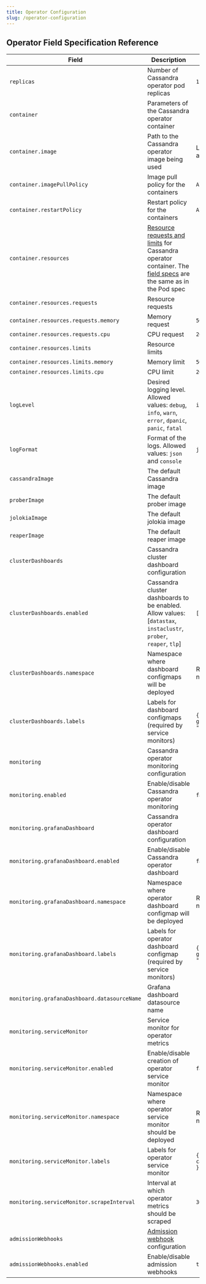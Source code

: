 ```yaml
---
title: Operator Configuration
slug: /operator-configuration
---
```


## Operator Field Specification Reference

| Field                                        | Description                                                                                                                                                                                                                                                                                                                                                    | Default                            |
|----------------------------------------------|----------------------------------------------------------------------------------------------------------------------------------------------------------------------------------------------------------------------------------------------------------------------------------------------------------------------------------------------------------------|------------------------------------|
| `replicas`                                   | Number of Cassandra operator pod replicas                                                                                                                                                                                                                                                                                                                      | `1`                                |
| `container`                                  | Parameters of the Cassandra operator container                                                                                                                                                                                                                                                                                                                 |                                    |
| `container.image`                            | Path to the Cassandra operator image being used                                                                                                                                                                                                                                                                                                                | Latest version available           |
| `container.imagePullPolicy`                  | Image pull policy for the containers                                                                                                                                                                                                                                                                                                                           | `Always`                           |
| `container.restartPolicy`                    | Restart policy for the containers                                                                                                                                                                                                                                                                                                                              | `Always`                           |
| `container.resources`                        | [Resource requests and limits](https://kubernetes.io/docs/concepts/configuration/manage-compute-resources-container/#resource-requests-and-limits-of-pod-and-container) for Cassandra operator container. The [field specs](https://kubernetes.io/docs/reference/generated/kubernetes-api/v1.13/#resourcerequirements-v1-core) are the same as in the Pod spec |                                    |
| `container.resources.requests`               | Resource requests                                                                                                                                                                                                                                                                                                                                              |                                    |
| `container.resources.requests.memory`        | Memory request                                                                                                                                                                                                                                                                                                                                                 | `500m`                             |
| `container.resources.requests.cpu`           | CPU request                                                                                                                                                                                                                                                                                                                                                    | `200Mi`                            |
| `container.resources.limits`                 | Resource limits                                                                                                                                                                                                                                                                                                                                                |                                    |
| `container.resources.limits.memory`          | Memory limit                                                                                                                                                                                                                                                                                                                                                   | `500m`                             |
| `container.resources.limits.cpu`             | CPU limit                                                                                                                                                                                                                                                                                                                                                      | `200Mi`                            |
| `logLevel`                                   | Desired logging level. Allowed values: `debug`, `info`, `warn`, `error`, `dpanic`, `panic`, `fatal`                                                                                                                                                                                                                                                            | `info`                             |
| `logFormat`                                  | Format of the logs. Allowed values: `json` and `console`                                                                                                                                                                                                                                                                                                       | `json`                             | 
| `cassandraImage`                             | The default Cassandra image                                                                                                                                                                                                                                                                                                                                    |                                    | 
| `proberImage`                                | The default prober image                                                                                                                                                                                                                                                                                                                                       |                                    | 
| `jolokiaImage`                               | The default jolokia image                                                                                                                                                                                                                                                                                                                                      |                                    | 
| `reaperImage`                                | The default reaper image                                                                                                                                                                                                                                                                                                                                       |                                    |
| `clusterDashboards`                          | Cassandra cluster dashboard configuration                                                                                                                                                                                                                                                                                                                      |                                    |
| `clusterDashboards.enabled`                  | Cassandra cluster dashboards to be enabled. Allow values: [`datastax`, `instaclustr`, `prober`, `reaper`, `tlp`]                                                                                                                                                                                                                                               | `[]`                               |
| `clusterDashboards.namespace`                | Namespace where dashboard configmaps will be deployed                                                                                                                                                                                                                                                                                                          | Release namespace                  |
| `clusterDashboards.labels`                   | Labels for dashboard configmaps (required by service monitors)                                                                                                                                                                                                                                                                                                 | `{ grafana_dashboard: "1" }`       |
| `monitoring`                                 | Cassandra operator monitoring configuration                                                                                                                                                                                                                                                                                                                    |                                    |
| `monitoring.enabled`                         | Enable/disable Cassandra operator monitoring                                                                                                                                                                                                                                                                                                                   | `false`                            |
| `monitoring.grafanaDashboard`                | Cassandra operator dashboard configuration                                                                                                                                                                                                                                                                                                                     |                                    |
| `monitoring.grafanaDashboard.enabled`        | Enable/disable Cassandra operator dashboard                                                                                                                                                                                                                                                                                                                    | `false`                            |
| `monitoring.grafanaDashboard.namespace`      | Namespace where operator dashboard configmap will be deployed                                                                                                                                                                                                                                                                                                  | Release namespace                  |
| `monitoring.grafanaDashboard.labels`         | Labels for operator dashboard configmap (required by service monitors)                                                                                                                                                                                                                                                                                         | `{ grafana_dashboard: "1" }`       |
| `monitoring.grafanaDashboard.datasourceName` | Grafana dashboard datasource name                                                                                                                                                                                                                                                                                                                              |                                    |
| `monitoring.serviceMonitor`                  | Service monitor for operator metrics                                                                                                                                                                                                                                                                                                                           |                                    |
| `monitoring.serviceMonitor.enabled`          | Enable/disable creation of operator service monitor                                                                                                                                                                                                                                                                                                            | `false`                            |
| `monitoring.serviceMonitor.namespace`        | Namespace where operator service monitor should be deployed                                                                                                                                                                                                                                                                                                    | Release namespace                  |
| `monitoring.serviceMonitor.labels`           | Labels for operator service monitor                                                                                                                                                                                                                                                                                                                            | `{ operator: cassandra-operator }` |
| `monitoring.serviceMonitor.scrapeInterval`   | Interval at which operator metrics should be scraped                                                                                                                                                                                                                                                                                                           | `30s`                              |
| `admissionWebhooks`                          | [Admission webhook](https://kubernetes.io/docs/reference/access-authn-authz/extensible-admission-controllers/) configuration                                                                                                                                                                                                                                   |                                    |
| `admissionWebhooks.enabled`                  | Enable/disable admission webhooks                                                                                                                                                                                                                                                                                                                              | `true`                             |
